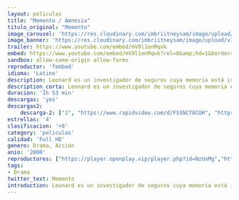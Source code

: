 ```yaml
---
layout: peliculas
title: "Memento / Amnesia"
titulo_original: "Memento"
image_carousel: 'https://res.cloudinary.com/imbriitneysam/image/upload/v1545451066/mementoposter-min.jpg'
image_banner: 'https://res.cloudinary.com/imbriitneysam/image/upload/v1545451066/memento-banner-min.jpg'
trailer: https://www.youtube.com/embed/mV9l1enMqvk
embed: https://www.youtube.com/embed/mV9l1enMqvk?rel=0&amp;hd=1&border=0&wmode=opaque&enablejsapi=1&modestbranding=1&controls=1&showinfo=1
sandbox: allow-same-origin allow-forms
reproductor: 'fembed'
idioma: 'Latino'
description: Leonard es un investigador de seguros cuya memoria está irreversiblemente dañada a causa de un golpe en la cabeza al intentar evitar el asesinato de su mujer -el último hecho que recuerda su memoria de largo plazo-. A causa del golpe no consigue retener en la memoria las cosas que ahora le suceden más allá de unos cuantos minutos, por lo que ayudado de una cámara instantánea y escritos tatuados en su cuerpo, intentará resolver y vengar el asesinato de su esposa.
description_corta: Leonard es un investigador de seguros cuya memoria está irreversiblemente dañada a causa de un golpe en la cabeza al intentar evitar el asesinato de su mujer -el último hecho que recuerda su memoria de largo plazo-. A causa del ...
duracion: '1h 53 min'
descargas: 'yes'
descargas2:
    descarga-2: ["1", "https://www.rapidvideo.com/d/FSSNCT8COH", "https://www.google.com/s2/favicons?domain=www.rapidvideo.com","RapidVideo","https://res.cloudinary.com/imbriitneysam/image/upload/v1541473684/mexico.png", "Latino", "Full HD"]
estrellas: '4'
clasificacion: '+8'
category: 'peliculas'
calidad: 'Full HD'
genero: Drama, Acción
anio: '2000'
reproductores: ["https://player.openplay.vip/player.php?id=NzUxMg","https://tutumeme.net/embed/player.php?u=bXQ3ajJOaW1wcFRGcEs2VW5XRGExTlRPMytmUnc3bHVwcWhoenVIUjI5SHF5TlNwc0taaG1jN2gwZHZSNTlIRHVhV2tZWitkNUtDVDNOL1ZvYW1rYjJSbm1xT2I","https://www.zembed.to/public/dist/asteroid.html?id=2d137ff600c8f769c1a016fb04964cb0&title=Memento"]
tags:
- Drama
twitter_text: Memento
introduction: Leonard es un investigador de seguros cuya memoria está irreversiblemente dañada a causa de un golpe en la cabeza al intentar evitar el asesinato de su mujer -el último hecho que recuerda su memoria de largo plazo-. A causa del  ..
---
```



 







